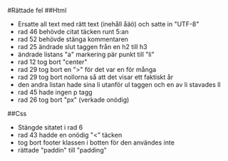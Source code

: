 #Rättade fel
##Html
* Ersatte all text med rätt text (inehåll åäö) och satte in "UTF-8"
* rad 46 behövde citat täcken runt 5:an
* rad 52 behövde stänga kommentaren
* rad 25 ändrade slut taggen från en h2 till h3
* ändrade listans "a" markering pär punkt till "li"
* rad 12 tog bort "center"
* rad 29 tog bort en ">" för det var en för många
* rad 29 tog bort nollorna så att det visar ett faktiskt år
* den andra listan hade sina li utanför ul taggen och en av li stavades lI
* rad 45 hade ingen p tagg
* rad 26 tog bort "px" (verkade onödig)

##Css
* Stängde sitatet i rad 6
* rad 43 hadde en onödig "<" täcken
* tog bort footer klassen i botten för den användes inte
* rättade "paddin" till "padding"
